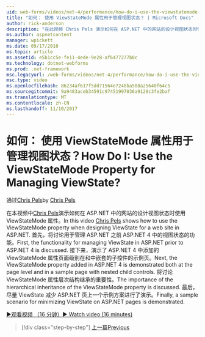 ```yaml
---
uid: web-forms/videos/net-4/performance/how-do-i-use-the-viewstatemode-property-for-managing-viewstate
title: "如何： 使用 ViewStateMode 属性用于管理视图状态？ | Microsoft Docs"
author: rick-anderson
description: "在此视频 Chris Pels 演示如何在 ASP.NET 中的网站的设计视图状态时使用 ViewStateMode 属性。"
ms.author: aspnetcontent
manager: wpickett
ms.date: 09/17/2010
ms.topic: article
ms.assetid: e5b1cc5e-fe11-4ede-9e28-af6477277b0c
ms.technology: dotnet-webforms
ms.prod: .net-framework
msc.legacyurl: /web-forms/videos/net-4/performance/how-do-i-use-the-viewstatemode-property-for-managing-viewstate
msc.type: video
ms.openlocfilehash: 86234af617f5dd71564e7248ba588a25640f64c5
ms.sourcegitcommit: 9a9483aceb34591c97451997036a9120c3fe2baf
ms.translationtype: MT
ms.contentlocale: zh-CN
ms.lasthandoff: 11/10/2017
---
```

<a name="how-do-i-use-the-viewstatemode-property-for-managing-viewstate"></a><span data-ttu-id="e51b2-104">如何： 使用 ViewStateMode 属性用于管理视图状态？</span><span class="sxs-lookup"><span data-stu-id="e51b2-104">How Do I: Use the ViewStateMode Property for Managing ViewState?</span></span>
====================
<span data-ttu-id="e51b2-105">通过[Chris Pels](https://twitter.com/chrispels)</span><span class="sxs-lookup"><span data-stu-id="e51b2-105">by [Chris Pels](https://twitter.com/chrispels)</span></span>

<span data-ttu-id="e51b2-106">在本视频中[Chris Pels](http://www.idevtech.com)演示如何在 ASP.NET 中的网站的设计视图状态时使用 ViewStateMode 属性。</span><span class="sxs-lookup"><span data-stu-id="e51b2-106">In this video [Chris Pels](http://www.idevtech.com) shows how to use the ViewStateMode property when designing ViewState for a web site in ASP.NET.</span></span> <span data-ttu-id="e51b2-107">首先，将讨论用于管理 ASP.NET 之前 ASP.NET 4 中的视图状态的功能。</span><span class="sxs-lookup"><span data-stu-id="e51b2-107">First, the functionality for managing ViewState in ASP.NET prior to ASP.NET 4 is discussed.</span></span> <span data-ttu-id="e51b2-108">接下来，演示了 ASP.NET 4 中添加的 ViewStateMode 属性页面级别在和中嵌套的子控件的示例页。</span><span class="sxs-lookup"><span data-stu-id="e51b2-108">Next, the ViewStateMode property added in ASP.NET 4 is demonstrated both at the page level and in a sample page with nested child controls.</span></span> <span data-ttu-id="e51b2-109">将讨论 ViewStateMode 属性层次结构继承的重要性。</span><span class="sxs-lookup"><span data-stu-id="e51b2-109">The importance of the hierarchical inheritance of the ViewStateMode property is discussed.</span></span> <span data-ttu-id="e51b2-110">最后，尽量 ViewState 减少 ASP.NET 页上一个示例方案进行了演示。</span><span class="sxs-lookup"><span data-stu-id="e51b2-110">Finally, a sample scenario for minimizing ViewState on ASP.NET pages is demonstrated.</span></span>

[<span data-ttu-id="e51b2-111">&#9654;观看视频 （16 分钟）</span><span class="sxs-lookup"><span data-stu-id="e51b2-111">&#9654; Watch video (16 minutes)</span></span>](https://channel9.msdn.com/Blogs/ASP-NET-Site-Videos/how-do-i-use-the-viewstatemode-property-for-managing-viewstate)

>[!div class="step-by-step"]
[<span data-ttu-id="e51b2-112">上一篇</span><span class="sxs-lookup"><span data-stu-id="e51b2-112">Previous</span></span>](aspnet-4-quick-hit-easy-state-compression.md)

